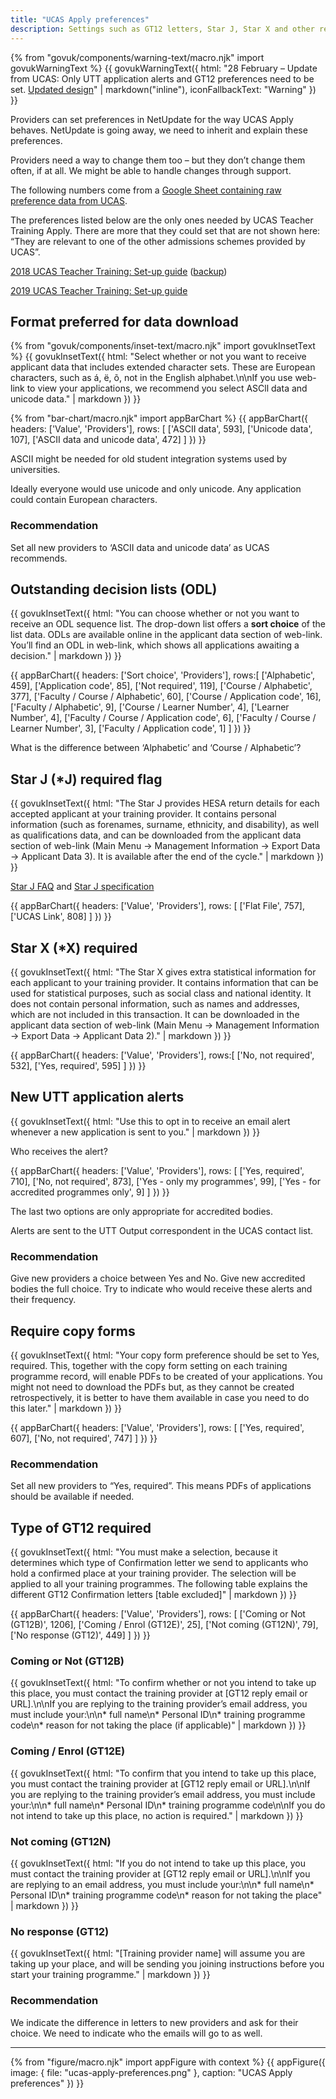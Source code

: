 ```yaml
---
title: "UCAS Apply preferences"
description: Settings such as GT12 letters, Star J, Star X and other requirements.
---
```

{% from "govuk/components/warning-text/macro.njk" import govukWarningText %}
{{ govukWarningText({
  html: "28 February – Update from UCAS: Only UTT application alerts and GT12 preferences need to be set. [Updated design](/publish-teacher-training-courses/ucas-apply-preferences-2)" | markdown("inline"),
  iconFallbackText: "Warning"
}) }}

Providers can set preferences in NetUpdate for the way UCAS Apply behaves. NetUpdate is going away, we need to inherit and explain these preferences.

Providers need a way to change them too – but they don’t change them often, if at all. We might be able to handle changes through support.

The following numbers come from a [Google Sheet containing raw preference data from UCAS](https://docs.google.com/spreadsheets/d/11YlO-_mbXoBMdZq2rPFiu6-Api4CHHYHiza41grj94A/).

The preferences listed below are the only ones needed by UCAS Teacher Training Apply. There are more that they could set that are not shown here: “They are relevant to one of the other admissions schemes provided by UCAS”.

[2018 UCAS Teacher Training: Set-up guide](https://www.ucas.com/file/115581/download?token=mv-G6P53) ([backup](/documents/utt-set-up-guide.pdf))

[2019 UCAS Teacher Training: Set-up guide](/documents/ucas-teacher-training-set-up-guide-2019.pdf)

## Format preferred for data download

{% from "govuk/components/inset-text/macro.njk" import govukInsetText %}
{{ govukInsetText({
  html: "Select whether or not you want to receive applicant data that includes extended character sets. These are European characters, such as á, ë, õ, not in the English alphabet.\n\nIf you use web-link to view your applications, we recommend you select ASCll data and unicode data." | markdown
}) }}

{% from "bar-chart/macro.njk" import appBarChart %}
{{ appBarChart({
  headers: ['Value', 'Providers'],
  rows: [
    ['ASCII data', 593],
    ['Unicode data', 107],
    ['ASCII data and unicode data', 472]
  ]
}) }}

ASCII might be needed for old student integration systems used by universities.

Ideally everyone would use unicode and only unicode. Any application could contain European characters.

### Recommendation

Set all new providers to ‘ASCII data and unicode data’ as UCAS recommends.

## Outstanding decision lists (ODL)

{{ govukInsetText({
  html: "You can choose whether or not you want to receive an ODL sequence list. The drop-down list offers a **sort choice** of the list data. ODLs are available online in the applicant data section of web-link. You’ll find an ODL in web-link, which shows all applications awaiting a decision." | markdown
}) }}

{{ appBarChart({
  headers: ['Sort choice', 'Providers'],
  rows:[
    ['Alphabetic', 459],
    ['Application code', 85],
    ['Not required', 119],
    ['Course / Alphabetic', 377],
    ['Faculty / Course / Alphabetic', 60],
    ['Course / Application code', 16],
    ['Faculty / Alphabetic', 9],
    ['Course / Learner Number', 4],
    ['Learner Number', 4],
    ['Faculty / Course / Application code', 6],
    ['Faculty / Course / Learner Number', 3],
    ['Faculty / Application code', 1]
  ]
}) }}

What is the difference between ‘Alphabetic’ and ‘Course / Alphabetic’?

## Star J (*J) required flag

{{ govukInsetText({
  html: "The Star J provides HESA return details for each accepted applicant at your training provider. It contains personal information (such as forenames, surname, ethnicity, and disability), as well as qualifications data, and can be downloaded from the applicant data section of web-link (Main Menu → Management Information → Export Data → Applicant Data 3). It is available after the end of the cycle." | markdown
}) }}

[Star J FAQ](https://www.hesa.ac.uk/collection/c16051/starj) and [Star J specification](https://www.hesa.ac.uk/collection/c17051/starj_specification.pdf)

{{ appBarChart({
  headers: ['Value', 'Providers'],
  rows: [
    ['Flat File', 757],
    ['UCAS Link', 808]
  ]
}) }}

## Star X (*X) required

{{ govukInsetText({
  html: "The Star X gives extra statistical information for each applicant to your training provider. It contains information that can be used for statistical purposes, such as social class and national identity. It does not contain personal information, such as names and addresses, which are not included in this transaction. It can be downloaded in the applicant data section of web-link (Main Menu → Management Information → Export Data → Applicant Data 2)." | markdown
}) }}

{{ appBarChart({
  headers: ['Value', 'Providers'],
  rows:[
    ['No, not required', 532],
    ['Yes, required', 595]
  ]
}) }}

## New UTT application alerts

{{ govukInsetText({
  html: "Use this to opt in to receive an email alert whenever a new application is sent to you." | markdown
}) }}

Who receives the alert?

{{ appBarChart({
  headers: ['Value', 'Providers'],
  rows: [
    ['Yes, required', 710],
    ['No, not required', 873],
    ['Yes - only my programmes', 99],
    ['Yes - for accredited programmes only', 9]
  ]
}) }}

The last two options are only appropriate for accredited bodies.

Alerts are sent to the UTT Output correspondent in the UCAS contact list.

### Recommendation

Give new providers a choice between Yes and No. Give new accredited bodies the full choice. Try to indicate who would receive these alerts and their frequency.

## Require copy forms

{{ govukInsetText({
  html: "Your copy form preference should be set to Yes, required. This, together with the copy form setting on each training programme record, will enable PDFs to be created of your applications. You might not need to download the PDFs but, as they cannot be created retrospectively, it is better to have them available in case you need to do this later." | markdown
}) }}

{{ appBarChart({
  headers: ['Value', 'Providers'],
  rows: [
    ['Yes, required', 607],
    ['No, not required', 747]
  ]
}) }}

### Recommendation

Set all new providers to “Yes, required”. This means PDFs of applications should be available if needed.

## Type of GT12 required

{{ govukInsetText({
  html: "You must make a selection, because it determines which type of Confirmation letter we send to applicants who hold a confirmed place at your training provider. The selection will be applied to all your training programmes. The following table explains the different GT12 Confirmation letters [table excluded]" | markdown
}) }}

{{ appBarChart({
  headers: ['Value', 'Providers'],
  rows: [
    ['Coming or Not (GT12B)', 1206],
    ['Coming / Enrol (GT12E)', 25],
    ['Not coming (GT12N)', 79],
    ['No response (GT12)', 449]
  ]
}) }}

### Coming or Not (GT12B)

{{ govukInsetText({
  html: "To confirm whether or not you intend to take up this place, you must contact the training provider at [GT12 reply email or URL].\n\nIf you are replying to the training provider’s email address, you must include your:\n\n* full name\n* Personal ID\n* training programme code\n* reason for not taking the place (if applicable)" | markdown
}) }}

### Coming / Enrol (GT12E)

{{ govukInsetText({
  html: "To confirm that you intend to take up this place, you must contact the training provider at [GT12 reply email or URL].\n\nIf you are replying to the training provider’s email address, you must include your:\n\n* full name\n* Personal ID\n* training programme code\n\nIf you do not intend to take up this place, no action is required." | markdown
}) }}

### Not coming (GT12N)

{{ govukInsetText({
  html: "If you do not intend to take up this place, you must contact the training provider at [GT12 reply email or URL].\n\nIf you are replying to an email address, you must include your:\n\n* full name\n* Personal ID\n* training programme code\n* reason for not taking the place" | markdown
}) }}

### No response (GT12)

{{ govukInsetText({
  html: "[Training provider name] will assume you are taking up your place, and will be sending you joining instructions before you start your training programme." | markdown
}) }}

### Recommendation

We indicate the difference in letters to new providers and ask for their choice. We need to indicate who the emails will go to as well.

* * *

{% from "figure/macro.njk" import appFigure with context %}
{{ appFigure({
  image: {
    file: "ucas-apply-preferences.png"
  },
  caption: "UCAS Apply preferences"
}) }}
